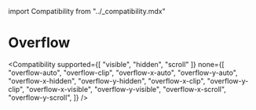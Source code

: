import Compatibility from "../\_compatibility.mdx"

# Overflow

<Compatibility
supported={[ "visible", "hidden", "scroll" ]}
none={[
"overflow-auto",
"overflow-clip",
"overflow-x-auto",
"overflow-y-auto",
"overflow-x-hidden",
"overflow-y-hidden",
"overflow-x-clip",
"overflow-y-clip",
"overflow-x-visible",
"overflow-y-visible",
"overflow-x-scroll",
"overflow-y-scroll",
]}
/>

